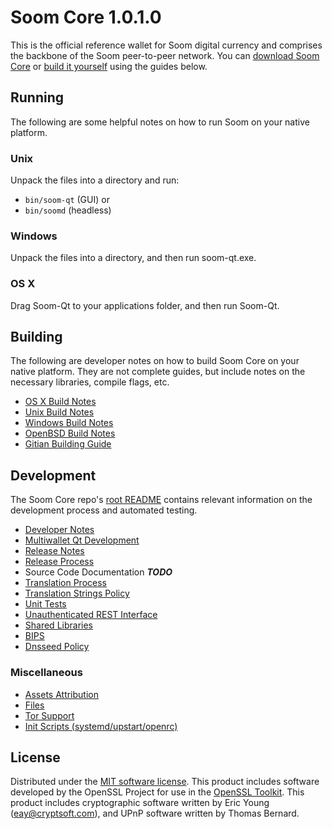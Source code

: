 Soom Core 1.0.1.0
=====================

This is the official reference wallet for Soom digital currency and comprises the backbone of the Soom peer-to-peer network. You can [download Soom Core](http://foutrhblockchain.org/downloads/) or [build it yourself](#building) using the guides below.

Running
---------------------
The following are some helpful notes on how to run Soom on your native platform.

### Unix

Unpack the files into a directory and run:

- `bin/soom-qt` (GUI) or
- `bin/soomd` (headless)

### Windows

Unpack the files into a directory, and then run soom-qt.exe.

### OS X

Drag Soom-Qt to your applications folder, and then run Soom-Qt.


Building
---------------------
The following are developer notes on how to build Soom Core on your native platform. They are not complete guides, but include notes on the necessary libraries, compile flags, etc.

- [OS X Build Notes](build-osx.md)
- [Unix Build Notes](build-unix.md)
- [Windows Build Notes](build-windows.md)
- [OpenBSD Build Notes](build-openbsd.md)
- [Gitian Building Guide](gitian-building.md)

Development
---------------------
The Soom Core repo's [root README](/README.md) contains relevant information on the development process and automated testing.

- [Developer Notes](developer-notes.md)
- [Multiwallet Qt Development](multiwallet-qt.md)
- [Release Notes](release-notes.md)
- [Release Process](release-process.md)
- Source Code Documentation ***TODO***
- [Translation Process](translation_process.md)
- [Translation Strings Policy](translation_strings_policy.md)
- [Unit Tests](unit-tests.md)
- [Unauthenticated REST Interface](REST-interface.md)
- [Shared Libraries](shared-libraries.md)
- [BIPS](bips.md)
- [Dnsseed Policy](dnsseed-policy.md)

### Miscellaneous
- [Assets Attribution](assets-attribution.md)
- [Files](files.md)
- [Tor Support](tor.md)
- [Init Scripts (systemd/upstart/openrc)](init.md)

License
---------------------
Distributed under the [MIT software license](http://www.opensource.org/licenses/mit-license.php).
This product includes software developed by the OpenSSL Project for use in the [OpenSSL Toolkit](https://www.openssl.org/). This product includes
cryptographic software written by Eric Young ([eay@cryptsoft.com](mailto:eay@cryptsoft.com)), and UPnP software written by Thomas Bernard.
